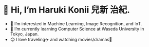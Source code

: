 # 👋 Hi, I’m Haruki Konii 兒新 治紀.

- 👀 I’m interested in Machine Learning, Image Recognition, and IoT. 
- 🌱 I’m currently learning Computer Science at Waseda University in Tokyo, Japan.
- 😍 I love traveling✈️ and watching movies/dramas🎥
<!-- - 📫 How to reach me ... -->

<!---
Haruki-Kny/Haruki-Kny is a ✨ special ✨ repository because its `README.md` (this file) appears on your GitHub profile.
You can click the Preview link to take a look at your changes.
--->
